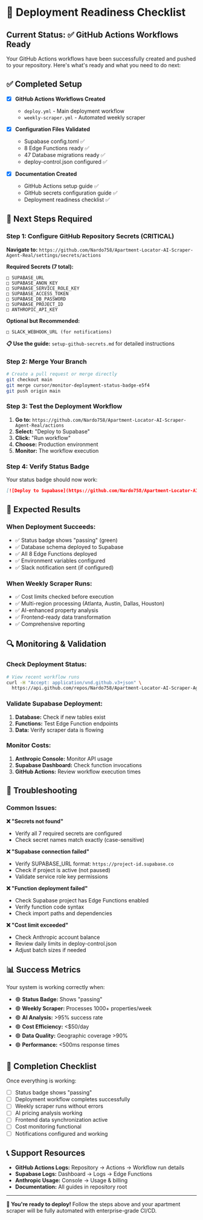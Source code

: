 # 🚀 Deployment Readiness Checklist

## Current Status: ✅ GitHub Actions Workflows Ready

Your GitHub Actions workflows have been successfully created and pushed to your repository. Here's what's ready and what you need to do next:

## ✅ Completed Setup

- [x] **GitHub Actions Workflows Created**
  - `deploy.yml` - Main deployment workflow
  - `weekly-scraper.yml` - Automated weekly scraper
  
- [x] **Configuration Files Validated**
  - Supabase config.toml ✅
  - 8 Edge Functions ready ✅
  - 47 Database migrations ready ✅
  - deploy-control.json configured ✅

- [x] **Documentation Created**
  - GitHub Actions setup guide ✅
  - GitHub secrets configuration guide ✅
  - Deployment readiness checklist ✅

## 🔄 Next Steps Required

### Step 1: Configure GitHub Repository Secrets (CRITICAL)

**Navigate to:** `https://github.com/Nardo758/Apartment-Locator-AI-Scraper-Agent-Real/settings/secrets/actions`

**Required Secrets (7 total):**
```
□ SUPABASE_URL
□ SUPABASE_ANON_KEY
□ SUPABASE_SERVICE_ROLE_KEY
□ SUPABASE_ACCESS_TOKEN
□ SUPABASE_DB_PASSWORD
□ SUPABASE_PROJECT_ID
□ ANTHROPIC_API_KEY
```

**Optional but Recommended:**
```
□ SLACK_WEBHOOK_URL (for notifications)
```

**📋 Use the guide:** `setup-github-secrets.md` for detailed instructions

### Step 2: Merge Your Branch

```bash
# Create a pull request or merge directly
git checkout main
git merge cursor/monitor-deployment-status-badge-e5f4
git push origin main
```

### Step 3: Test the Deployment Workflow

1. **Go to:** `https://github.com/Nardo758/Apartment-Locator-AI-Scraper-Agent-Real/actions`
2. **Select:** "Deploy to Supabase"
3. **Click:** "Run workflow"
4. **Choose:** Production environment
5. **Monitor:** The workflow execution

### Step 4: Verify Status Badge

Your status badge should now work:
```markdown
[![Deploy to Supabase](https://github.com/Nardo758/Apartment-Locator-AI-Scraper-Agent-Real/actions/workflows/deploy.yml/badge.svg)](https://github.com/Nardo758/Apartment-Locator-AI-Scraper-Agent-Real/actions/workflows/deploy.yml)
```

## 🎯 Expected Results

### When Deployment Succeeds:
- ✅ Status badge shows "passing" (green)
- ✅ Database schema deployed to Supabase
- ✅ All 8 Edge Functions deployed
- ✅ Environment variables configured
- ✅ Slack notification sent (if configured)

### When Weekly Scraper Runs:
- ✅ Cost limits checked before execution
- ✅ Multi-region processing (Atlanta, Austin, Dallas, Houston)
- ✅ AI-enhanced property analysis
- ✅ Frontend-ready data transformation
- ✅ Comprehensive reporting

## 🔍 Monitoring & Validation

### Check Deployment Status:
```bash
# View recent workflow runs
curl -H "Accept: application/vnd.github.v3+json" \
  https://api.github.com/repos/Nardo758/Apartment-Locator-AI-Scraper-Agent-Real/actions/workflows/deploy.yml/runs
```

### Validate Supabase Deployment:
1. **Database:** Check if new tables exist
2. **Functions:** Test Edge Function endpoints
3. **Data:** Verify scraper data is flowing

### Monitor Costs:
1. **Anthropic Console:** Monitor API usage
2. **Supabase Dashboard:** Check function invocations
3. **GitHub Actions:** Review workflow execution times

## 🚨 Troubleshooting

### Common Issues:

**❌ "Secrets not found"**
- Verify all 7 required secrets are configured
- Check secret names match exactly (case-sensitive)

**❌ "Supabase connection failed"**
- Verify SUPABASE_URL format: `https://project-id.supabase.co`
- Check if project is active (not paused)
- Validate service role key permissions

**❌ "Function deployment failed"**
- Check Supabase project has Edge Functions enabled
- Verify function code syntax
- Check import paths and dependencies

**❌ "Cost limit exceeded"**
- Check Anthropic account balance
- Review daily limits in deploy-control.json
- Adjust batch sizes if needed

## 📊 Success Metrics

Your system is working correctly when:

- 🟢 **Status Badge:** Shows "passing"
- 🟢 **Weekly Scraper:** Processes 1000+ properties/week
- 🟢 **AI Analysis:** >95% success rate
- 🟢 **Cost Efficiency:** <$50/day
- 🟢 **Data Quality:** Geographic coverage >90%
- 🟢 **Performance:** <500ms response times

## 🎉 Completion Checklist

Once everything is working:

- [ ] Status badge shows "passing"
- [ ] Deployment workflow completes successfully
- [ ] Weekly scraper runs without errors
- [ ] AI pricing analysis working
- [ ] Frontend data synchronization active
- [ ] Cost monitoring functional
- [ ] Notifications configured and working

## 📞 Support Resources

- **GitHub Actions Logs:** Repository → Actions → Workflow run details
- **Supabase Logs:** Dashboard → Logs → Edge Functions
- **Anthropic Usage:** Console → Usage & billing
- **Documentation:** All guides in repository root

---

**🚀 You're ready to deploy!** Follow the steps above and your apartment scraper will be fully automated with enterprise-grade CI/CD.
